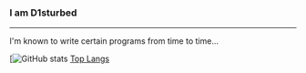 ### I am D1sturbed

***
I'm known to write certain programs from time to time...


[![GitHub stats](https://github-readme-stats.vercel.app/api?username=D1sturbing&show_icons=true&theme=dark)
[Top Langs](https://github-readme-stats.vercel.app/api/top-langs/?username=D1sturbing&layout=compact)

